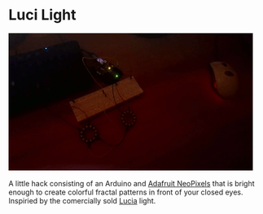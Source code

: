 # Luci Light

![Luci light blinking](https://raw.githubusercontent.com/bjoernwe/luci_arduino/master/luci.gif)

A little hack consisting of an Arduino and [Adafruit NeoPixels](https://www.adafruit.com/category/168) that is bright enough to
create colorful fractal patterns in front of your closed eyes. Inspiried by the comercially sold 
[Lucia](http://www.lucialightexperience.com/) light.
